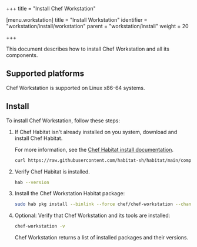 +++
title = "Install Chef Workstation"

[menu.workstation]
title = "Install Workstation"
identifier = "workstation/install/workstation"
parent = "workstation/install"
weight = 20

+++

This document describes how to install Chef Workstation and all its components.

## Supported platforms

Chef Workstation is supported on Linux x86-64 systems.

## Install

To install Chef Workstation, follow these steps:

1. If Chef Habitat isn't already installed on you system, download and install Chef Habitat.

    For more information, see the [Chef Habitat install documentation](https://docs.chef.io/habitat/install_habitat/).

    ```sh
    curl https://raw.githubusercontent.com/habitat-sh/habitat/main/components/hab/install.sh | sudo bash -s -- -c stable
    ```

1. Verify Chef Habitat is installed.

    ```sh
    hab --version
    ```

1. Install the Chef Workstation Habitat package:

    ```sh
    sudo hab pkg install --binlink --force chef/chef-workstation --channel unstable
    ```

1. Optional: Verify that Chef Workstation and its tools are installed:

    ```sh
    chef-workstation -v
    ```

    Chef Workstation returns a list of installed packages and their versions.
